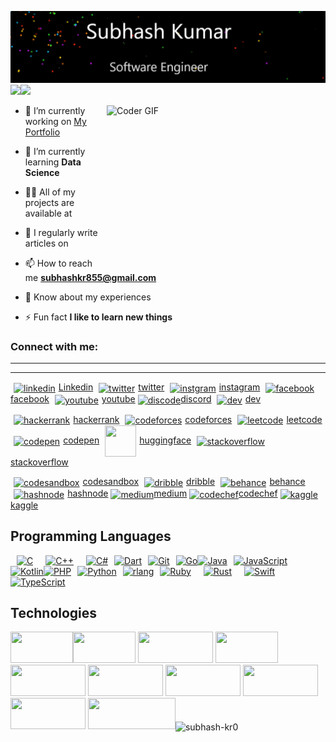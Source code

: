 <a href="https://subhashkr.netlify.app/">![](./myname.jpeg)</a>
<a href="https://www.subhashkr.netlify.com/"><img height="137px" align="centre" src="https://github-readme-stats.vercel.app/api?username=subhash-kr0&hide_title=true&hide_border=true&show_icons=true&include_all_commits=true&count_private=true&line_height=21&text_color=000&icon_color=000&bg_color=0,ea6161,ffc64d,fffc4d,52fa5a&theme=graywhite" /><!-- wi*quL3fcV --><img height="137px" align="centre" src="https://github-readme-stats.vercel.app/api/top-langs/?username=subhash-kr0&hide=html&hide_title=true&hide_border=true&layout=compact&langs_count=6&exclude_repo=comp426,Redventures-Movie-Quotes&text_color=000&icon_color=fff&bg_color=0,52fa5a,4dfcff,c64dff&theme=graywhite" /></a>

<img  align="right" alt="Coder GIF" height=250 width=350 src="https://cdn.dribbble.com/users/730703/screenshots/6581243/avento.gif" />

- 🔭 I’m currently working on [My Portfolio](<amazonClone>)

- 🌱 I’m currently learning **Data Science**

- 👨‍💻 All of my projects are available at [<myportfolio>](<myportfolio>)

- 📝 I regularly write articles on [<blolink>](<blolink>)

- 📫 How to reach me **subhashkr855@gmail.com**

- 📄 Know about my experiences [<resumellink>](<resumellink>)

- ⚡ Fun fact **I like to learn new things**




<h3 align="left">Connect with me:</h3><hr><hr>
<p align="left">

<p>

<a href="https://www.linkedin.com/in/subhash-kr0" target="blank"><img align="center" src="https://raw.githubusercontent.com/rahuldkjain/github-profile-readme-generator/master/src/images/icons/Social/linked-in-alt.svg"  alt="linkedin" height="50" width="40" hspace="5" />Linkedin</a>
<a href="https://x.com/subhash_k0?t=l3B56qDD-1oF_uXLrOU7sw&s=09" target="blank"><img align="center" src="https://raw.githubusercontent.com/rahuldkjain/github-profile-readme-generator/master/src/images/icons/Social/twitter.svg" alt="twitter" height="50" width="40" hspace="5" />twitter</a>
<a href="https://instagram.com/subhash_k0" target="blank"><img align="center" src="https://raw.githubusercontent.com/rahuldkjain/github-profile-readme-generator/master/src/images/icons/Social/instagram.svg" alt="instgram" height="50" width="40" hspace="5" />instagram</a>
<a href="https://www.facebook.com/profile.php?id=61559916877747&mibextid=ZbWKwL" target="blank"><img align="center" src="https://raw.githubusercontent.com/rahuldkjain/github-profile-readme-generator/master/src/images/icons/Social/facebook.svg" alt="facebook" height="50" width="40"  hspace="5"/>facebook</a>
<a href="https://www.youtube.com/c/youtube" target="blank"><img align="center" src="https://raw.githubusercontent.com/rahuldkjain/github-profile-readme-generator/master/src/images/icons/Social/youtube.svg" alt="youtube" height="50" width="40" hspace="5"/>youtube</a>
<a href="https://discord.gg/subhash_k0" target="blank"><img align="center" src="https://raw.githubusercontent.com/rahuldkjain/github-profile-readme-generator/master/src/images/icons/Social/discord.svg" alt="discode" height="70" width="40" />discord</a>
<a align="right" href="https://dev.to/subhash_kr" target="blank"><img align="center" src="https://raw.githubusercontent.com/rahuldkjain/github-profile-readme-generator/master/src/images/icons/Social/devto.svg" alt="dev" height="50" width="40" hspace="5"/>dev</a>




<a href="https://www.hackerrank.com/profile/subhash_kr0" target="blank"><img align="center" src="https://raw.githubusercontent.com/rahuldkjain/github-profile-readme-generator/master/src/images/icons/Social/hackerrank.svg" alt="hackerrank" height="30" width="40" hspace="5" />hackerrank</a>
<a href="https://codeforces.com/profile/codeforces" target="blank"><img align="center" src="https://raw.githubusercontent.com/rahuldkjain/github-profile-readme-generator/master/src/images/icons/Social/codeforces.svg" alt="codeforces" height="30" width="40" hspace="5" />codeforces</a>
<a href="https://www.leetcode.com/leetcode" target="blank"><img align="center" src="https://raw.githubusercontent.com/rahuldkjain/github-profile-readme-generator/master/src/images/icons/Social/leet-code.svg" alt="leetcode" height="30" width="40" hspace="5"/>leetcode</a>
<a href="https://codepen.io/Subhash-Kr" target="blank"><img align="center" src="https://raw.githubusercontent.com/rahuldkjain/github-profile-readme-generator/master/src/images/icons/Social/codepen.svg" alt="codepen" height="50" width="40" hspace="5"/>codepen</a>
<a href="https://huggingface.co/Subhash-kr0" target="blank"><img align="center" src="https://huggingface.co/datasets/huggingface/brand-assets/resolve/main/hf-logo.svg" alt="" height="50" width="50" hspace="5" />huggingface</a>
<a href="https://stackoverflow.com/users/25767224/subhash-kr" target="blank"><img align="center" src="https://raw.githubusercontent.com/rahuldkjain/github-profile-readme-generator/master/src/images/icons/Social/stack-overflow.svg" alt="stackoverflow" height="50" width="40" hspace="5"/>stackoverflow</a>


<a href="https://codesandbox.com/codesandbox" target="blank"><img align="center" src="https://raw.githubusercontent.com/rahuldkjain/github-profile-readme-generator/master/src/images/icons/Social/codesandbox.svg" alt="codesandbox" height="50" width="40" hspace="5"/>codesandbox</a>
<a href="https://dribbble.com/dribble" target="blank"><img align="center" src="https://raw.githubusercontent.com/rahuldkjain/github-profile-readme-generator/master/src/images/icons/Social/dribbble.svg" alt="dribble" height="30" width="40" hspace="5"/>dribble</a>
<a href="https://www.behance.net/behance" target="blank"><img align="center" src="https://raw.githubusercontent.com/rahuldkjain/github-profile-readme-generator/master/src/images/icons/Social/behance.svg" alt="behance" height="30" width="40" hspace="5"/>behance</a>
<a href="https://hashnode.com/hashnode" target="blank"><img align="center" src="https://raw.githubusercontent.com/rahuldkjain/github-profile-readme-generator/master/src/images/icons/Social/hashnode.svg" alt="hashnode" height="30" width="40" hspace="5"/>hashnode</a>
<a href="https://medium.com/@subhashkr855" target="blank"><img align="center" src="https://raw.githubusercontent.com/rahuldkjain/github-profile-readme-generator/master/src/images/icons/Social/medium.svg" alt="medium" height="30" width="40" />medium</a>
<a href="https://www.codechef.com/users/subhash_kr0" target="blank"><img align="center" src="https://cdn.jsdelivr.net/npm/simple-icons@3.1.0/icons/codechef.svg" alt="codechef" height="30" width="40" />codechef</a>
<a href="https://kaggle.com/kaggle" target="blank"><img align="center" src="https://raw.githubusercontent.com/rahuldkjain/github-profile-readme-generator/master/src/images/icons/Social/kaggle.svg" alt="kaggle" height="50" width="40"/>kaggle</a>


## Programming Languages

<p align="left">
<a href="https://docs.microsoft.com/en-us/cpp/?view=msvc-170" target="_blank" rel="noreferrer"><img hspace="10" src="https://raw.githubusercontent.com/danielcranney/readme-generator/main/public/icons/skills/c-colored.svg" width="36" height="50" alt="C" /></a><a href="https://docs.microsoft.com/en-us/cpp/?view=msvc-170" target="_blank" rel="noreferrer"><img hspace="10" src="https://raw.githubusercontent.com/danielcranney/readme-generator/main/public/icons/skills/cplusplus-colored.svg" width="36" height="50" alt="C++" /></a><a href="https://docs.microsoft.com/en-us/dotnet/csharp/" target="_blank" rel="noreferrer"><img hspace="10" src="https://raw.githubusercontent.com/danielcranney/readme-generator/main/public/icons/skills/csharp-colored.svg" width="36" height="50" alt="C#" /></a><a href="https://dart.dev/" target="_blank" rel="noreferrer"><img src="https://raw.githubusercontent.com/danielcranney/readme-generator/main/public/icons/skills/dart-colored.svg" width="36" height="50" alt="Dart" /></a><a href="https://git-scm.com/" target="_blank" rel="noreferrer"><img hspace="10" src="https://raw.githubusercontent.com/danielcranney/readme-generator/main/public/icons/skills/git-colored.svg" width="36" height="50" alt="Git" /></a><a href="https://go.dev/doc/" target="_blank" rel="noreferrer"><img src="https://raw.githubusercontent.com/danielcranney/readme-generator/main/public/icons/skills/go-colored.svg" width="36" height="50" alt="Go" /></a><a href="https://www.oracle.com/java/" target="_blank" rel="noreferrer"><img src="https://raw.githubusercontent.com/danielcranney/readme-generator/main/public/icons/skills/java-colored.svg" width="36" height="50" alt="Java" /></a><a href="https://developer.mozilla.org/en-US/docs/Web/JavaScript" target="_blank" rel="noreferrer"><img hspace="10" src="https://raw.githubusercontent.com/danielcranney/readme-generator/main/public/icons/skills/javascript-colored.svg" width="36" height="50" alt="JavaScript" /></a><a href="https://kotlinlang.org/" target="_blank" rel="noreferrer"><img src="https://raw.githubusercontent.com/danielcranney/readme-generator/main/public/icons/skills/kotlin-colored.svg" width="36" height="50" alt="Kotlin" /></a><a href="https://www.php.net/" target="_blank" rel="noreferrer"><img src="https://raw.githubusercontent.com/danielcranney/readme-generator/main/public/icons/skills/php-colored.svg" width="36" height="50" alt="PHP" /></a><a href="https://www.python.org/" target="_blank" rel="noreferrer"><img hspace="10" src="https://raw.githubusercontent.com/danielcranney/readme-generator/main/public/icons/skills/python-colored.svg" width="36" height="50" alt="Python" /></a><a href="https://www.r-project.org/" target="_blank" rel="noreferrer"><img src="https://raw.githubusercontent.com/danielcranney/readme-generator/main/public/icons/skills/rlang-colored.svg" width="36" height="50" alt="rlang" /></a><a href="https://www.ruby-lang.org/en/" target="_blank" rel="noreferrer"><img src="https://raw.githubusercontent.com/danielcranney/readme-generator/main/public/icons/skills/ruby-colored.svg" width="36" height="50" hspace="10" alt="Ruby" /></a><a href="https://www.rust-lang.org/" target="_blank" rel="noreferrer"><img hspace="10" src="https://raw.githubusercontent.com/danielcranney/readme-generator/main/public/icons/skills/rust-colored.svg" width="36" height="50" alt="Rust" /></a><a href="https://developer.apple.com/swift/" target="_blank" rel="noreferrer"><img hspace="10" src="https://raw.githubusercontent.com/danielcranney/readme-generator/main/public/icons/skills/swift-colored.svg" width="36" height="50" alt="Swift" /></a><a href="https://www.typescriptlang.org/" target="_blank" rel="noreferrer"><img src="https://raw.githubusercontent.com/danielcranney/readme-generator/main/public/icons/skills/typescript-colored.svg" width="36" height="50" alt="TypeScript" /></a>
</p>


## Technologies

 <img src="https://img.shields.io/badge/-AWS-000?&logo=Amazon-AWS&logoColor=F90&" width="100" height="50"/><img src="https://img.shields.io/badge/-Docker-000?&logo=Docker" width="100" height="50"/>
 <img src="https://img.shields.io/badge/-Kubernetes-000?&logo=Kubernetes" width="120" height="50"/>
 <img src="https://img.shields.io/badge/-Linux-000?&logo=Linux" width="100" height="50"/>
 <img src="https://img.shields.io/badge/-Node.js-000?&logo=node.js" width="120" height="50"/>
 <img src="https://img.shields.io/badge/-PyTorch-000?&logo=PyTorch" width="120" height="50"/>
 <img src="https://img.shields.io/badge/-React-000?&logo=React" width="120" height="50"/>
 <img src="https://img.shields.io/badge/-Spring-000?&logo=Spring" width="120" height="50"/>
 <img src="https://img.shields.io/badge/-Redis-000?&logo=Redis" width="120" height="50"/>
 <img src="https://img.shields.io/badge/-TensorFlow-000?&logo=TensorFlow" width="140" height="50"/><img align="center" src="https://github-readme-streak-stats.herokuapp.com/?user=subhash-kr0&" alt="subhash-kr0" />


<!-- <img src="https://raw.githubusercontent.com/subhash-kr0/subhash-kr0/output/snake.svg" alt="Snake animation" /> -->



<!-- ### ![Python](https://img.shields.io/badge/-Python-000?&logo=Python)
![JavaScript](https://img.shields.io/badge/-JavaScript-000?&logo=JavaScript)
![C](https://img.shields.io/badge/-C-000?&logo=C)
![Java](https://img.shields.io/badge/-Java-000?&logo=Java&logoColor=007396)
![TypeScript](https://img.shields.io/badge/-TypeScript-000?&logo=TypeScript)
![C++](https://img.shields.io/badge/-C++-000?&logo=c%2b%2b&logoColor=00599C)
![SQL](https://img.shields.io/badge/-SQL-000?&logo=MySQL)
![Swift](https://img.shields.io/badge/-Swift-000?&logo=Swift) -->


<!-- ![AWS](https://img.shields.io/badge/-AWS-000?&logo=Amazon-AWS&logoColor=F90&)
![Docker](https://img.shields.io/badge/-Docker-000?&logo=Docker)
![Kubernetes](https://img.shields.io/badge/-Kubernetes-000?&logo=Kubernetes)
![Linux](https://img.shields.io/badge/-Linux-000?&logo=Linux)
![Node.js](https://img.shields.io/badge/-Node.js-000?&logo=node.js)
![PyTorch](https://img.shields.io/badge/-PyTorch-000?&logo=PyTorch)
![React](https://img.shields.io/badge/-React-000?&logo=React)
![Redis](https://img.shields.io/badge/-Redis-000?&logo=Redis)
![Spring](https://img.shields.io/badge/-Spring-000?&logo=Spring)
![TensorFlow](https://img.shields.io/badge/-TensorFlow-000?&logo=TensorFlow) -->

<!-- ### Full Stack Projects

[![](https://img.shields.io/badge/-🧬%20My%20Website-000)](https://github.com/adamalston/v2)
[![](https://img.shields.io/badge/-🦠%20COVID‑19%20Dashboard-000)](https://github.com/adamalston/COVID-19-Dashboard)
[![](https://img.shields.io/badge/-📝%20Summarizer-000)](https://github.com/adamalston/Summarizer)
[![](https://img.shields.io/badge/-🔬%20Overwatch-000)](https://github.com/adamalston/overwatch)
[![](https://img.shields.io/badge/-🛰%20KubeSat-000)](https://github.com/adamalston/kubesat)
[![](https://img.shields.io/badge/-🔊%20Voice%20Poker-000)](https://github.com/adamalston/Poker)
[![](https://img.shields.io/badge/-🗺%20PokémonGo%20Map-000)](https://github.com/adamalston/PokemonGo-Map)

### Cybersecurity Projects

[![](https://img.shields.io/badge/-🩸%20Heartbleed-000)](https://github.com/adamalston/Heartbleed)
[![](https://img.shields.io/badge/-🌊%20SYN%20Flood-000)](https://github.com/adamalston/SYN-Flood)
[![](https://img.shields.io/badge/-🗂%20Packet%20Sniffing%20%26%20Spoofing-000)](https://github.com/adamalston/Packet-Sniffing-and-Spoofing)
[![](https://img.shields.io/badge/-💉%20SQL%20Injection-000)](https://github.com/adamalston/SQL-Injection)
[![](https://img.shields.io/badge/-🛡%20Spectre%20%26%20Meltdown-000)](https://github.com/adamalston/Meltdown-Spectre)
[![](https://img.shields.io/badge/-🌐%20Network%20Tools-000)](https://github.com/adamalston/Network-Tools) -->





